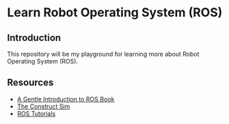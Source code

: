 # Learn Robot Operating System (ROS)

## Introduction

This repository will be my playground for learning more about Robot Operating System (ROS).

## Resources

- [A Gentle Introduction to ROS Book]([https://manipulation.csail.mit.edu/Fall2023/index.html](https://jokane.net/agitr/))
- [The Construct Sim](https://www.theconstructsim.com/)
- [ROS Tutorials](https://wiki.ros.org/ROS/Tutorials)
